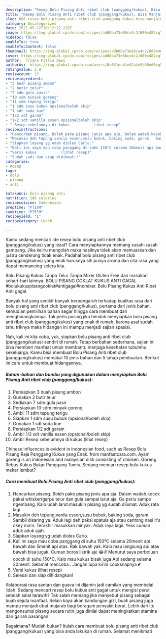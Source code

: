 ```yaml
---
description: "Resep Bolu Pisang Anti ribet club (panggang/kukus), Bisa Manjain Lidah"
title: "Resep Bolu Pisang Anti ribet club (panggang/kukus), Bisa Manjain Lidah"
slug: 686-resep-bolu-pisang-anti-ribet-club-panggang-kukus-bisa-manjain-lidah
category: Uncategorized
date: 2021-05-22T10:12:22.220Z
image: https://img-global.cpcdn.com/recipes/ad60ba73e68ce4c2/680x482cq70/bolu-pisang-anti-ribet-club-panggangkukus-foto-resep-utama.jpg
hideToc: false
enableToc: true
enableTocContent: false
thumbnail: https://img-global.cpcdn.com/recipes/ad60ba73e68ce4c2/680x482cq70/bolu-pisang-anti-ribet-club-panggangkukus-foto-resep-utama.jpg
cover: https://img-global.cpcdn.com/recipes/ad60ba73e68ce4c2/680x482cq70/bolu-pisang-anti-ribet-club-panggangkukus-foto-resep-utama.jpg
author:  Triana Fitria Dewi
authorAv:  https://img-global.cpcdn.com/users/6c031ecb1e62a4e5/60x60cq50/avatar.jpg
ratingvalue: 3.9
reviewcount: 13
recipeingredient:
- "3 buah pisang ambon"
- "2 butir telur"
- "7 sdm gula pasir"
- "10 sdm minyak goreng"
- "11 sdm tepung terigu"
- "1 sdm susu bubuk opsionalboleh skip"
- "1 sdt soda kue"
- "1/2 sdt garam"
- "1/2 sdt vanilla essen opsionalboleh skip"
- " Resep sebelumnya di kukus           lihat resep"
recipeinstructions:
- "Hancurkan pisang. Boleh pake pisang jenis apa aja. Dalam wadah,kocok pakai whisker/garpu telur dan gula sampai larut aja. Ga perlu sampe ngembang.  Kalo udah larut.masukin pisang yg sudah dilumat. Aduk rata lagi."
- "Masukin deh tepung,vanila essen,susu bubuk, baking soda, garam.  Sambil disaring ya. Aduk lagi deh pakai spatula aja atau centong nasi it&#39;s okey mom.  Terakhir masukkan minyak. Aduk raya lagii. Yess cuman aduk aduk ajah."
- "Siapkan loyang yg udah dioles Carlo."
- "Kali ini saya mau coba panggang di suhu 150°C selama 20menit api bawah dan 5menit api atas. Rak bawah yak.  Kalo mau langsung api atas bawah bisa jugak. Cuman boros listrik aje 😂✌️  Menurut saya perboluan cocok di suhu 150°C.  Kalo mau kukus bisak juga  Api sedang selama 20menit.  Selamat mencoba.. Jangan lupa kirim cooksnapnya 💕"
- "Versi kukus           (lihat resep)"
- "Sudah jadi dan siap dinikmati!"
categories:
- Resep
tags:
- bolu
- pisang
- anti

katakunci: bolu pisang anti 
nutrition: 186 calories
recipecuisine: Indonesian
preptime: "PT18M"
cooktime: "PT55M"
recipeyield: "1"
recipecategory: Lunch

---
```



Kamu sedang mencari ide resep bolu pisang anti ribet club (panggang/kukus) yang lezat? Cara menyiapkannya memang susah-susah gampang. Jika keliru mengolah maka hasilnya tidak akan memuaskan dan justru cenderung tidak enak. Padahal bolu pisang anti ribet club (panggang/kukus) yang enak harusnya sih punya aroma dan cita rasa yang dapat memancing selera kita.


Bolu Pisang Kukus Tanpa Telur Tanpa Mixer Gluten Free dan masakan sehari-hari lainnya. BOLU PISANG COKLAT KUKUS ANTI GAGAL #bolukukuspisangcoklat#antigagal#nomixer. Bolu Pisang Kukus Anti Ribet Anti gagal.

Banyak hal yang sedikit banyak berpengaruh terhadap kualitas rasa dari bolu pisang anti ribet club (panggang/kukus), pertama dari jenis bahan, kemudian pemilihan bahan segar hingga cara membuat dan menghidangkannya. Tak perlu pusing jika hendak menyiapkan bolu pisang anti ribet club (panggang/kukus) yang enak di rumah, karena asal sudah tahu triknya maka hidangan ini mampu menjadi sajian spesial.


Nah, kali ini kita coba, yuk, siapkan bolu pisang anti ribet club (panggang/kukus) sendiri di rumah. Tetap berbahan sederhana, sajian ini bisa memberi manfaat untuk membantu menjaga kesehatan tubuhmu sekeluarga. Kamu bisa membuat Bolu Pisang Anti ribet club (panggang/kukus) memakai 10 jenis bahan dan 5 tahap pembuatan. Berikut ini cara untuk membuat hidangannya.

<!--inarticleads1-->

##### Bahan-bahan dan bumbu yang digunakan dalam menyiapkan Bolu Pisang Anti ribet club (panggang/kukus):

1. Persiapkan 3 buah pisang ambon
1. Gunakan 2 butir telur
1. Sediakan 7 sdm gula pasir
1. Persiapkan 10 sdm minyak goreng
1. Ambil 11 sdm tepung terigu
1. Siapkan 1 sdm susu bubuk (opsional/boleh skip)
1. Gunakan 1 sdt soda kue
1. Persiapkan 1/2 sdt garam
1. Ambil 1/2 sdt vanilla essen (opsional/boleh skip)
1. Ambil  Resep sebelumnya di kukus           (lihat resep)


Chinese influences is evident in indonesian food, such as Resep Bolu Pisang Raja Panggang Kukus yang Enak. from manfaatcara.com. Ayam goreng is an indonesian and malaysian dish consisting of chicken. Goreng Rebus Kukus Bakar Panggang Tumis. Sedang mencari resep bolu kukus mekar lembut? 

<!--inarticleads2-->

##### Cara membuat Bolu Pisang Anti ribet club (panggang/kukus):

1. Hancurkan pisang. Boleh pake pisang jenis apa aja. Dalam wadah,kocok pakai whisker/garpu telur dan gula sampai larut aja. Ga perlu sampe ngembang.  Kalo udah larut.masukin pisang yg sudah dilumat. Aduk rata lagi.
1. Masukin deh tepung,vanila essen,susu bubuk, baking soda, garam.  Sambil disaring ya. Aduk lagi deh pakai spatula aja atau centong nasi it&#39;s okey mom.  Terakhir masukkan minyak. Aduk raya lagii. Yess cuman aduk aduk ajah.
1. Siapkan loyang yg udah dioles Carlo.
1. Kali ini saya mau coba panggang di suhu 150°C selama 20menit api bawah dan 5menit api atas. Rak bawah yak.  Kalo mau langsung api atas bawah bisa jugak. Cuman boros listrik aje 😂✌️  Menurut saya perboluan cocok di suhu 150°C.  Kalo mau kukus bisak juga  Api sedang selama 20menit.  Selamat mencoba.. Jangan lupa kirim cooksnapnya 💕
1. Versi kukus           (lihat resep)
1. Selesai dan siap dihidangkan!

Kolaborasi rasa santan dan guava ini dijamin jadi camilan yang membelai lidah. Sedang mencari resep bolu kukus anti gagal untuk mengisi perut setelah salat tarawih? Tak salah memang jika menyebut pisang sebagai buah sejuta manfaat. Selain kaya akan kandungan gizi, buah pisang juga mampu menjadi obat mujarab bagi beragam penyakit berat. Lebih dari itu mengonsumsi pisang secara rutin juga dinilai dapat meningkatkan stamina dan gairah pasangan. 

Bagaimana? Mudah bukan? Itulah cara membuat bolu pisang anti ribet club (panggang/kukus) yang bisa anda lakukan di rumah. Selamat menikmati
